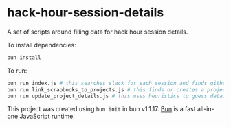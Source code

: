# hack-hour-session-details

A set of scripts around filling data for hack hour session details.

To install dependencies:

```bash
bun install
```

To run:

```bash
bun run index.js # this searches slack for each session and finds github repost related to projects
bun run link_scrapbooks_to_projects.js # this finds or creates a project for each repo found
bun run update_project_details.js # this uses heuristics to guess details about the project
```

This project was created using `bun init` in bun v1.1.17. [Bun](https://bun.sh) is a fast all-in-one JavaScript runtime.
